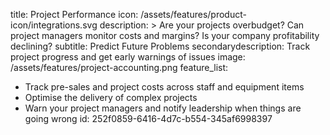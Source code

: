 title: Project Performance
icon: /assets/features/product-icon/integrations.svg
description: >
  Are your projects overbudget? Can project managers monitor costs and margins? Is your company
  profitability declining?
subtitle: Predict Future Problems
secondarydescription: Track project progress and get early warnings of issues
image: /assets/features/project-accounting.png
feature_list:
  - Track pre-sales and project costs across staff and equipment items
  - Optimise the delivery of complex projects
  - Warn your project managers and notify leadership when things are going wrong
id: 252f0859-6416-4d7c-b554-345af6998397
